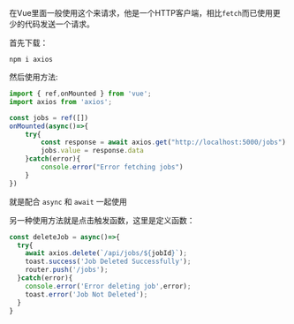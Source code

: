 在Vue里面一般使用这个来请求，他是一个HTTP客户端，相比`fetch`而已使用更少的代码发送一个请求。

首先下载：
```node
npm i axios
```

然后使用方法:
```js
import { ref,onMounted } from 'vue';
import axios from 'axios';

const jobs = ref([])
onMounted(async()=>{
    try{
        const response = await axios.get("http://localhost:5000/jobs")
        jobs.value = response.data
    }catch(error){
        console.error("Error fetching jobs")
    }
})
```
就是配合 `async` 和 `await` 一起使用


另一种使用方法就是点击触发函数，这里是定义函数：
```js
const deleteJob = async()=>{
  try{
    await axios.delete(`/api/jobs/${jobId}`);
    toast.success('Job Deleted Successfully');
    router.push('/jobs');
  }catch(error){
    console.error('Error deleting job',error);
    toast.error('Job Not Deleted');
  }
}
```











